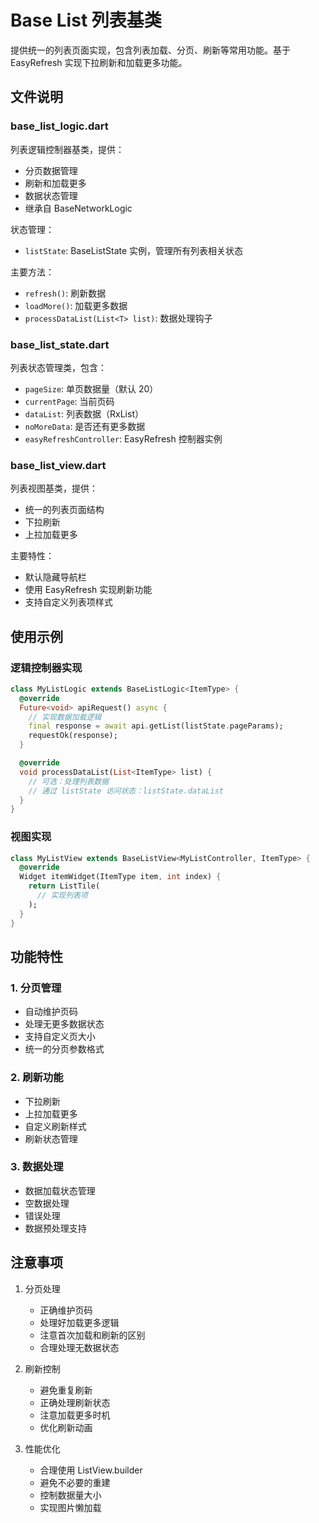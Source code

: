 # Base List 列表基类

提供统一的列表页面实现，包含列表加载、分页、刷新等常用功能。基于 EasyRefresh 实现下拉刷新和加载更多功能。

## 文件说明

### base_list_logic.dart
列表逻辑控制器基类，提供：
- 分页数据管理
- 刷新和加载更多
- 数据状态管理
- 继承自 BaseNetworkLogic

状态管理：
- `listState`: BaseListState 实例，管理所有列表相关状态

主要方法：
- `refresh()`: 刷新数据
- `loadMore()`: 加载更多数据
- `processDataList(List<T> list)`: 数据处理钩子

### base_list_state.dart
列表状态管理类，包含：
- `pageSize`: 单页数据量（默认 20）
- `currentPage`: 当前页码
- `dataList`: 列表数据（RxList）
- `noMoreData`: 是否还有更多数据
- `easyRefreshController`: EasyRefresh 控制器实例

### base_list_view.dart
列表视图基类，提供：
- 统一的列表页面结构
- 下拉刷新
- 上拉加载更多

主要特性：
- 默认隐藏导航栏
- 使用 EasyRefresh 实现刷新功能
- 支持自定义列表项样式

## 使用示例

### 逻辑控制器实现

```dart
class MyListLogic extends BaseListLogic<ItemType> {
  @override
  Future<void> apiRequest() async {
    // 实现数据加载逻辑
    final response = await api.getList(listState.pageParams);
    requestOk(response);
  }

  @override
  void processDataList(List<ItemType> list) {
    // 可选：处理列表数据
    // 通过 listState 访问状态：listState.dataList
  }
}
```

### 视图实现
```dart
class MyListView extends BaseListView<MyListController, ItemType> {
  @override
  Widget itemWidget(ItemType item, int index) {
    return ListTile(
      // 实现列表项
    );
  }
}
```

## 功能特性

### 1. 分页管理
- 自动维护页码
- 处理无更多数据状态
- 支持自定义页大小
- 统一的分页参数格式

### 2. 刷新功能
- 下拉刷新
- 上拉加载更多
- 自定义刷新样式
- 刷新状态管理

### 3. 数据处理
- 数据加载状态管理
- 空数据处理
- 错误处理
- 数据预处理支持

## 注意事项

1. 分页处理
   - 正确维护页码
   - 处理好加载更多逻辑
   - 注意首次加载和刷新的区别
   - 合理处理无数据状态

2. 刷新控制
   - 避免重复刷新
   - 正确处理刷新状态
   - 注意加载更多时机
   - 优化刷新动画

3. 性能优化
   - 合理使用 ListView.builder
   - 避免不必要的重建
   - 控制数据量大小
   - 实现图片懒加载